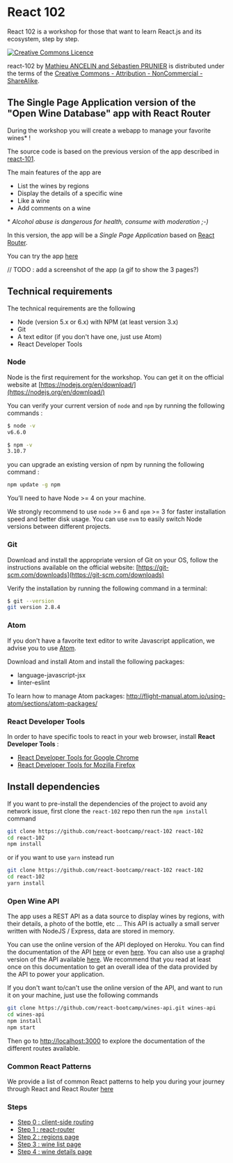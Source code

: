 # React 102

React 102 is a workshop for those that want to learn React.js and its ecosystem, step by step.

<a rel="license" href="http://creativecommons.org/licenses/by-nc-sa/4.0/"><img alt="Creative Commons Licence" style="border-width:0" src="https://i.creativecommons.org/l/by-nc-sa/4.0/88x31.png" /></a>

<span xmlns:dct="http://purl.org/dc/terms/" property="dct:title">react-102</span> by <a xmlns:cc="http://creativecommons.org/ns#" href="https://github.com/react-bootcamp/react-102" property="cc:attributionName" rel="cc:attributionURL">Mathieu ANCELIN and Sébastien PRUNIER</a> is distributed under the terms of the <a rel="license" href="http://creativecommons.org/licenses/by-nc-sa/4.0/">Creative Commons - Attribution - NonCommercial - ShareAlike</a>.

## The Single Page Application version of the "Open Wine Database" app with React Router

During the workshop you will create a webapp to manage your favorite wines* !

The source code is based on the previous version of the app described in [react-101](https://github.com/react-bootcamp/react-101).

The main features of the app are

* List the wines by regions
* Display the details of a specific wine
* Like a wine
* Add comments on a wine

\* *Alcohol abuse is dangerous for health, consume with moderation ;-)*

In this version, the app will be a *Single Page Application* based on [React Router](https://github.com/ReactTraining/react-router).

You can try the app [here](http://bit.ly/react-wines-102)

// TODO : add a screenshot of the app (a gif to show the 3 pages?)

## Technical requirements

The technical requirements are the following

* Node (version 5.x or 6.x) with NPM (at least version 3.x)
* Git
* A text editor (if you don't have one, just use Atom)
* React Developer Tools

### Node

Node is the first requirement for the workshop. You can get it on the official website at [https://nodejs.org/en/download/](https://nodejs.org/en/download/)

You can verify your current version of `node` and `npm` by running the following commands :

```sh
$ node -v
v6.6.0

$ npm -v
3.10.7
```

you can upgrade an existing version of npm by running the following command :

```sh
npm update -g npm
```

You’ll need to have Node >= 4 on your machine.

We strongly recommend to use `node` >= 6 and `npm` >= 3 for faster installation speed and better disk usage. You can use `nvm` to easily switch Node versions between different projects.

### Git

Download and install the appropriate version of Git on your OS, follow the instructions available on the official website: [https://git-scm.com/downloads](https://git-scm.com/downloads)

Verify the installation by running the following command in a terminal:

```sh
$ git --version
git version 2.8.4
```

### Atom

If you don't have a favorite text editor to write Javascript application, we advise you to use [Atom](https://atom.io).

Download and install Atom and install the following packages:

* language-javascript-jsx
* linter-eslint

To learn how to manage Atom packages: http://flight-manual.atom.io/using-atom/sections/atom-packages/

### React Developer Tools

In order to have specific tools to react in your web browser, install **React Developer Tools** :

* [React Developer Tools for Google Chrome](https://chrome.google.com/webstore/detail/react-developer-tools/fmkadmapgofadopljbjfkapdkoienihi)
* [React Developer Tools for Mozilla Firefox](https://addons.mozilla.org/fr/firefox/addon/react-devtools/)

## Install dependencies

If you want to pre-install the dependencies of the project to avoid any network issue, first clone the `react-102` repo then run the `npm install` command

```sh
git clone https://github.com/react-bootcamp/react-102 react-102
cd react-102
npm install
```

or if you want to use `yarn` instead run

```sh
git clone https://github.com/react-bootcamp/react-102 react-102
cd react-102
yarn install
```

### Open Wine API

The app uses a REST API as a data source to display wines by regions, with their details, a photo of the bottle, etc ... This API is actually a small server written with NodeJS / Express, data are stored in memory.

You can use the online version of the API deployed on Heroku. You can find the documentation of the API [here](https://bit.ly/rbw-api) or even [here](https://bit.ly/rbw-api-swag). You can also use a graphql version of the API available [here](https://bit.ly/rbw-graphql). We recommend that you read at least once on this documentation to get an overall idea of ​​the data provided by the API to power your application.

If you don't want to/can't use the online version of the API, and want to run it on your machine, just use the following commands

```sh
git clone https://github.com/react-bootcamp/wines-api.git wines-api
cd wines-api
npm install
npm start
```

Then go to [http://localhost:3000](http://localhost:3000) to explore the documentation of the different routes available.

### Common React Patterns

We provide a list of common React patterns to help you during your journey through React and React Router [here](./instructions/patterns.md)

### Steps

* [Step 0 : client-side routing](./instructions/0-client-side-routing.md)
* [Step 1 : react-router](./instructions/1-react-router.md)
* [Step 2 : regions page](./instructions/2-regions-page.md)
* [Step 3 : wine list page](./instructions/3-wine-list-page.md)
* [Step 4 : wine details page](./instructions/4-wine-details-page.md)
